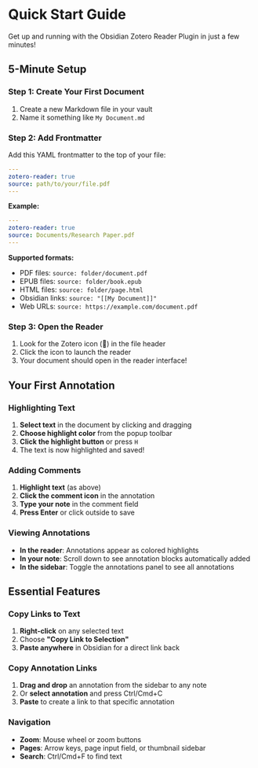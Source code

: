 # Quick Start Guide

Get up and running with the Obsidian Zotero Reader Plugin in just a few minutes!

## 5-Minute Setup

### Step 1: Create Your First Document

1. Create a new Markdown file in your vault
2. Name it something like `My Document.md`

### Step 2: Add Frontmatter

Add this YAML frontmatter to the top of your file:

```yaml
---
zotero-reader: true
source: path/to/your/file.pdf
---
```

**Example:**
```yaml
---
zotero-reader: true
source: Documents/Research Paper.pdf
---
```

**Supported formats:**
- PDF files: `source: folder/document.pdf`
- EPUB files: `source: folder/book.epub` 
- HTML files: `source: folder/page.html`
- Obsidian links: `source: "[[My Document]]"`
- Web URLs: `source: https://example.com/document.pdf`

### Step 3: Open the Reader

1. Look for the Zotero icon (📖) in the file header
2. Click the icon to launch the reader
3. Your document should open in the reader interface!

## Your First Annotation

### Highlighting Text

1. **Select text** in the document by clicking and dragging
2. **Choose highlight color** from the popup toolbar
3. **Click the highlight button** or press `H`
4. The text is now highlighted and saved!

### Adding Comments

1. **Highlight text** (as above)
2. **Click the comment icon** in the annotation
3. **Type your note** in the comment field
4. **Press Enter** or click outside to save

### Viewing Annotations

- **In the reader**: Annotations appear as colored highlights
- **In your note**: Scroll down to see annotation blocks automatically added
- **In the sidebar**: Toggle the annotations panel to see all annotations

## Essential Features

### Copy Links to Text

1. **Right-click** on any selected text
2. Choose **"Copy Link to Selection"**
3. **Paste anywhere** in Obsidian for a direct link back

### Copy Annotation Links

1. **Drag and drop** an annotation from the sidebar to any note
2. Or **select annotation** and press Ctrl/Cmd+C
3. **Paste** to create a link to that specific annotation

### Navigation

- **Zoom**: Mouse wheel or zoom buttons
- **Pages**: Arrow keys, page input field, or thumbnail sidebar
- **Search**: Ctrl/Cmd+F to find text